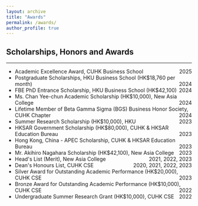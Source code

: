 ```yaml
---
layout: archive
title: "Awards"
permalink: /awards/
author_profile: true
---
```


## Scholarships, Honors and Awards
---
* Academic Excellence Award, CUHK Business School <span style="float: right;">2025</span> 
* Postgraduate Scholarships, HKU Business School (HK$18,760 per month) <span style="float: right;">2024</span> 
* FBE PhD Entrance Scholarship, HKU Business School (HK$42,100) <span style="float: right;">2024</span>  
* Ms. Chan Yee-chun Academic Scholarship (HK$10,000), New Asia College <span style="float: right;">2024</span>   
* Lifetime Member of Beta Gamma Sigma (BGS) Business Honor Society, CUHK Chapter <span style="float: right;">2024</span>  
* Summer Research Scholarship (HK$10,000), HKU <span style="float: right;">2023</span>  
* HKSAR Government Scholarship (HK$80,000), CUHK & HKSAR Education Bureau <span style="float: right;">2023</span>  
* Hong Kong, China - APEC Scholarship, CUHK & HKSAR Education Bureau <span style="float: right;">2023</span>  
* Mr. Akihiro Nagahara Scholarship (HK$42,100), New Asia College <span style="float: right;">2023</span>  
* Head's List (Merit), New Asia College <span style="float: right;">2021, 2022, 2023</span>  
* Dean's Honours List, CUHK CSE <span style="float: right;">2020, 2021, 2022, 2023</span>  
* Silver Award for Outstanding Academic Performance (HK$20,000), CUHK CSE <span style="float: right;">2023</span>  
* Bronze Award for Outstanding Academic Performance (HK$10,000), CUHK CSE <span style="float: right;">2022</span>  
* Undergraduate Summer Research Grant (HK$10,000), CUHK CSE <span style="float: right;">2022</span>